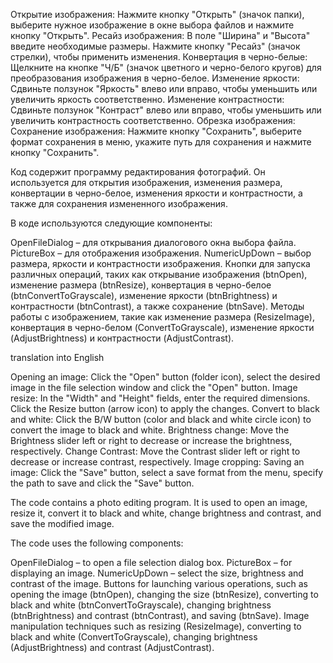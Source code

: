
Открытие изображения:
Нажмите кнопку "Открыть" (значок папки), выберите нужное изображение в окне выбора файлов и нажмите кнопку "Открыть".
Ресайз изображения:
В поле "Ширина" и "Высота" введите необходимые размеры.
Нажмите кнопку "Ресайз" (значок стрелки), чтобы применить изменения.
Конвертация в черно-белые:
Щелкните на кнопке "Ч/Б" (значок цветного и черно-белого кругов) для преобразования изображения в черно-белое.
Изменение яркости:
Сдвиньте ползунок "Яркость" влево или вправо, чтобы уменьшить или увеличить яркость соответственно.
Изменение контрастности:
Сдвиньте ползунок "Контраст" влево или вправо, чтобы уменьшить или увеличить контрастность соответственно.
Обрезка изображения:
Сохранение изображения:
Нажмите кнопку "Сохранить", выберите формат сохранения в меню, укажите путь для сохранения и нажмите кнопку "Сохранить".



Код содержит программу редактирования фотографий. Он используется для открытия изображения, изменения размера, конвертации в черно-белое, изменения яркости и контрастности, а также для сохранения измененного изображения.

В коде используются следующие компоненты:

OpenFileDialog – для открывания диалогового окна выбора файла.
PictureBox – для отображения изображения.
NumericUpDown – выбор размера, яркости и контрастности изображения.
Кнопки для запуска различных операций, таких как открывание изображения (btnOpen), изменение размера (btnResize), конвертация в черно-белое (btnConvertToGrayscale), изменение яркости (btnBrightness) и контрастности (btnContrast), а также сохранение (btnSave).
Методы работы с изображением, такие как изменение размера (ResizeImage), конвертация в черно-белом (ConvertToGrayscale), изменение яркости (AdjustBrightness) и контрастности (AdjustContrast).


translation into English


Opening an image:
Click the "Open" button (folder icon), select the desired image in the file selection window and click the "Open" button.
Image resize:
In the "Width" and "Height" fields, enter the required dimensions.
Click the Resize button (arrow icon) to apply the changes.
Convert to black and white:
Click the B/W button (color and black and white circle icon) to convert the image to black and white.
Brightness change:
Move the Brightness slider left or right to decrease or increase the brightness, respectively.
Change Contrast:
Move the Contrast slider left or right to decrease or increase contrast, respectively.
Image cropping:
Saving an image:
Click the "Save" button, select a save format from the menu, specify the path to save and click the "Save" button.



The code contains a photo editing program. It is used to open an image, resize it, convert it to black and white, change brightness and contrast, and save the modified image.

The code uses the following components:

OpenFileDialog – to open a file selection dialog box.
PictureBox – for displaying an image.
NumericUpDown – select the size, brightness and contrast of the image.
Buttons for launching various operations, such as opening the image (btnOpen), changing the size (btnResize), converting to black and white (btnConvertToGrayscale), changing brightness (btnBrightness) and contrast (btnContrast), and saving (btnSave).
Image manipulation techniques such as resizing (ResizeImage), converting to black and white (ConvertToGrayscale), changing brightness (AdjustBrightness) and contrast (AdjustContrast).
